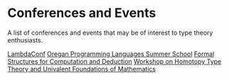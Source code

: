 # Conferences and Events

A list of conferences and events that may be of interest to type theory enthusiasts.

[LambdaConf](http://www.degoesconsulting.com/lambdaconf-2015/)
[Oregan Programming Languages Summer School](https://www.cs.uoregon.edu/research/summerschool/summer15/curriculum.html)
[Formal Structures for Computation and Deduction](http://fscd2016.dcc.fc.up.pt/)
[Workshop on Homotopy Type Theory and Univalent Foundations of Mathematics](http://www.fields.utoronto.ca/programs/scientific/15-16/homotopy-type/)
